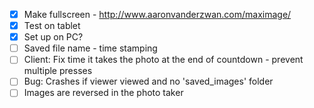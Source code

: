 * [x] Make fullscreen - http://www.aaronvanderzwan.com/maximage/
* [x] Test on tablet
* [x] Set up on PC?
* [ ] Saved file name - time stamping
* [ ] Client: Fix time it takes the photo at the end of countdown - prevent multiple presses
* [ ] Bug: Crashes if viewer viewed and no 'saved_images' folder
* [ ] Images are reversed in the photo taker
